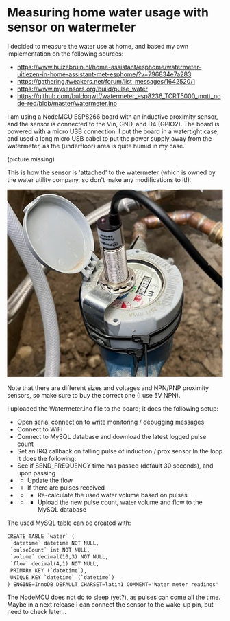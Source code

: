 # Measuring home water usage with sensor on watermeter

I decided to measure the water use at home, and based my own implementation on the following sources:
* https://www.huizebruin.nl/home-assistant/esphome/watermeter-uitlezen-in-home-assistant-met-esphome/?v=796834e7a283
* https://gathering.tweakers.net/forum/list_messages/1642520/1
* https://www.mysensors.org/build/pulse_water
* https://github.com/buldogwtf/watermeter_esp8236_TCRT5000_mqtt_node-red/blob/master/watermeter.ino

I am using a NodeMCU ESP8266 board with an inductive proximity sensor, and the sensor is connected to the Vin, GND, and D4 (GPIO2). The board is powered with a micro USB connection. I put the board in a watertight case, and used a long micro USB cabel to put the power supply away from the watermeter, as the (underfloor) area is quite humid in my case.

(picture missing)

This is how the sensor is 'attached' to the watermeter (which is owned by the water utility company, so don't make any modifications to it!):

![Setup](https://github.com/EdwinGH/Watermeter/blob/main/Watermeter%20setup.jpg)

Note that there are different sizes and voltages and NPN/PNP proximity sensors, so make sure to buy the correct one (I use 5V NPN).

I uploaded the Watermeter.ino file to the board; it does the following setup:
* Open serial connection to write monitoring / debugging messages
* Connect to WiFi
* Connect to MySQL database and download the latest logged pulse count
* Set an IRQ callback on falling pulse of induction / prox sensor
In the loop it does the following:
* See if SEND_FREQUENCY time has passed (default 30 seconds), and upon passing
* * Update the flow
* * If there are pulses received
* * * Re-calculate the used water volume based on pulses
* * * Upload the new pulse count, water volume and flow to the MySQL database

The used MySQL table can be created with:
```
CREATE TABLE `water` (
 `datetime` datetime NOT NULL,
 `pulseCount` int NOT NULL,
 `volume` decimal(10,3) NOT NULL,
 `flow` decimal(4,1) NOT NULL,
 PRIMARY KEY (`datetime`),
 UNIQUE KEY `datetime` (`datetime`)
) ENGINE=InnoDB DEFAULT CHARSET=latin1 COMMENT='Water meter readings'
```

The NodeMCU does not do to sleep (yet?), as pulses can come all the time. Maybe in a next release I can connect the sensor to the wake-up pin, but need to check later...
